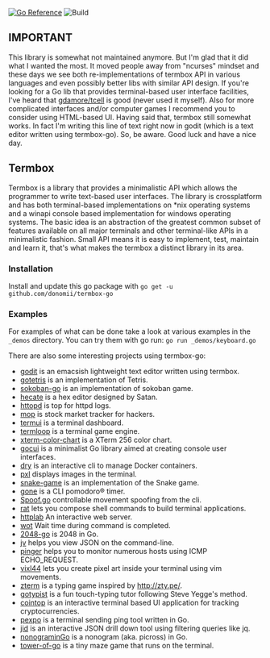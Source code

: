 [![Go Reference](https://pkg.go.dev/badge/github.com/donomii/termbox-go.svg)](https://pkg.go.dev/github.com/donomii/termbox-go)
![Build](https://github.com/donomii/termbox-go/actions/workflows/test-ubuntu.yml/badge.svg)

## IMPORTANT

This library is somewhat not maintained anymore. But I'm glad that it did what I wanted the most. It moved people away from "ncurses" mindset and these days we see both re-implementations of termbox API in various languages and even possibly better libs with similar API design. If you're looking for a Go lib that provides terminal-based user interface facilities, I've heard that [gdamore/tcell](https://github.com/gdamore/tcell) is good (never used it myself). Also for more complicated interfaces and/or computer games I recommend you to consider using HTML-based UI. Having said that, termbox still somewhat works. In fact I'm writing this line of text right now in godit (which is a text editor written using termbox-go). So, be aware. Good luck and have a nice day.

## Termbox
Termbox is a library that provides a minimalistic API which allows the programmer to write text-based user interfaces. The library is crossplatform and has both terminal-based implementations on \*nix operating systems and a winapi console based implementation for windows operating systems. The basic idea is an abstraction of the greatest common subset of features available on all major terminals and other terminal-like APIs in a minimalistic fashion. Small API means it is easy to implement, test, maintain and learn it, that's what makes the termbox a distinct library in its area.

### Installation
Install and update this go package with `go get -u github.com/donomii/termbox-go`

### Examples
For examples of what can be done take a look at various examples in the `_demos` directory. You can try them with go run: `go run _demos/keyboard.go`

There are also some interesting projects using termbox-go:
 - [godit](https://github.com/donomii/godit) is an emacsish lightweight text editor written using termbox.
 - [gotetris](https://github.com/jjinux/gotetris) is an implementation of Tetris.
 - [sokoban-go](https://github.com/rn2dy/sokoban-go) is an implementation of sokoban game.
 - [hecate](https://github.com/evanmiller/hecate) is a hex editor designed by Satan.
 - [httopd](https://github.com/verdverm/httopd) is top for httpd logs.
 - [mop](https://github.com/mop-tracker/mop) is stock market tracker for hackers.
 - [termui](https://github.com/gizak/termui) is a terminal dashboard.
 - [termloop](https://github.com/JoelOtter/termloop) is a terminal game engine.
 - [xterm-color-chart](https://github.com/kutuluk/xterm-color-chart) is a XTerm 256 color chart.
 - [gocui](https://github.com/jroimartin/gocui) is a minimalist Go library aimed at creating console user interfaces.
 - [dry](https://github.com/moncho/dry) is an interactive cli to manage Docker containers.
 - [pxl](https://github.com/ichinaski/pxl) displays images in the terminal.
 - [snake-game](https://github.com/DyegoCosta/snake-game) is an implementation of the Snake game.
 - [gone](https://github.com/guillaumebreton/gone) is a CLI pomodoro® timer.
 - [Spoof.go](https://github.com/sabey/spoofgo) controllable movement spoofing from the cli.
 - [rat](https://github.com/ericfreese/rat) lets you compose shell commands to build terminal applications.
 - [httplab](https://github.com/gchaincl/httplab) An interactive web server.
 - [wot](https://github.com/kyu-suke/wot) Wait time during command is completed.
 - [2048-go](https://github.com/1984weed/2048-go) is 2048 in Go.
 - [jv](https://github.com/maxzender/jv) helps you view JSON on the command-line.
 - [pinger](https://github.com/hirose31/pinger) helps you to monitor numerous hosts using ICMP ECHO_REQUEST.
 - [vixl44](https://github.com/sebashwa/vixl44) lets you create pixel art inside your terminal using vim movements.
 - [zterm](https://github.com/varunrau/zterm) is a typing game inspired by http://zty.pe/.
 - [gotypist](https://github.com/pb-/gotypist) is a fun touch-typing tutor following Steve Yegge's method.
 - [cointop](https://github.com/miguelmota/cointop) is an interactive terminal based UI application for tracking cryptocurrencies.
 - [pexpo](https://github.com/nnao45/pexpo) is a terminal sending ping tool written in Go.
 - [jid](https://github.com/simeji/jid) is an interactive JSON drill down tool using filtering queries like jq.
 - [nonograminGo](https://github.com/N0RM4L15T/nonograminGo) is a nonogram (aka. picross) in Go.
 - [tower-of-go](https://github.com/kjirou/tower-of-go) is a tiny maze game that runs on the terminal.
